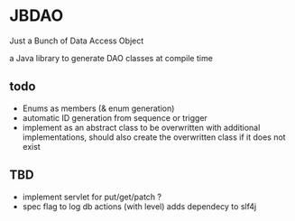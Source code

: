 # JBDAO
Just a Bunch of Data Access Object

a Java library to generate DAO classes at compile time

## todo

* Enums as members (& enum generation)
* automatic ID generation from sequence or trigger
* implement as an abstract class to be overwritten with additional implementations, should also create the overwritten
  class if it does not exist

## TBD
* implement servlet for put/get/patch ?
* spec flag to log db actions (with level) adds dependecy to slf4j